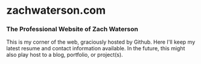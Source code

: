 # zachwaterson.com
### The Professional Website of Zach Waterson

This is my corner of the web, graciously hosted by Github. Here I'll keep my latest resume and contact information available. In the future, this might also play host to a blog, portfolio, or project(s).
